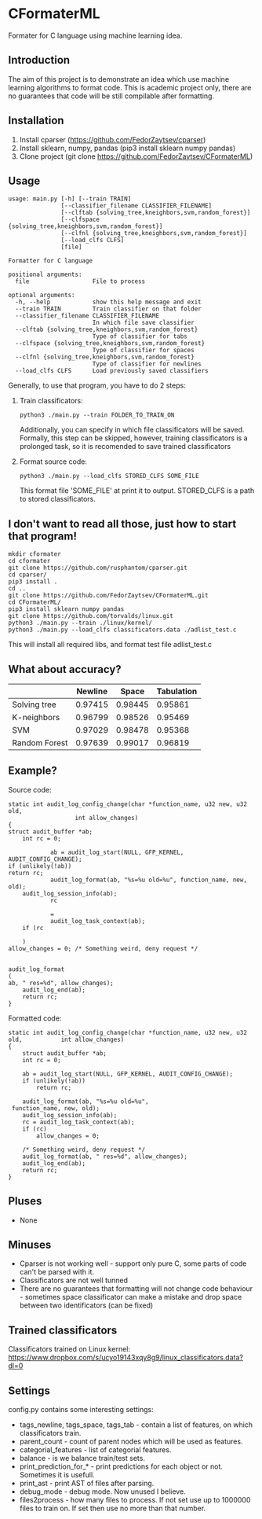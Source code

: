# CFormaterML

Formater for C language using machine learning idea.

## Introduction
The aim of this project is to demonstrate an idea which use machine
learning algorithms to format code. This is academic project only,
there are no guarantees that code will be still compilable after
formatting.

## Installation
1. Install cparser (https://github.com/FedorZaytsev/cparser)
2. Install sklearn, numpy, pandas (pip3 install sklearn numpy pandas)
3. Clone project (git clone https://github.com/FedorZaytsev/CFormaterML)

## Usage
```buildoutcfg
usage: main.py [-h] [--train TRAIN]
               [--classifier_filename CLASSIFIER_FILENAME]
               [--clftab {solving_tree,kneighbors,svm,random_forest}]
               [--clfspace {solving_tree,kneighbors,svm,random_forest}]
               [--clfnl {solving_tree,kneighbors,svm,random_forest}]
               [--load_clfs CLFS]
               [file]
               
Formatter for C language

positional arguments:
  file                  File to process

optional arguments:
  -h, --help            show this help message and exit
  --train TRAIN         Train classifier on that folder
  --classifier_filename CLASSIFIER_FILENAME
                        In which file save classifier
  --clftab {solving_tree,kneighbors,svm,random_forest}
                        Type of classifier for tabs
  --clfspace {solving_tree,kneighbors,svm,random_forest}
                        Type of classifier for spaces
  --clfnl {solving_tree,kneighbors,svm,random_forest}
                        Type of classifier for newlines
  --load_clfs CLFS      Load previously saved classifiers
```

Generally, to use that program, you have to do 2 steps:
1. Train classificators:

    ```python3 ./main.py --train FOLDER_TO_TRAIN_ON```
    
    Additionally, you can specify in which file classificators
    will be saved. Formally, this step can be skipped, however,
    training classificators is a prolonged task, so it is recomended
    to save trained classificators
    
2. Format source code:
    
    ```python3 ./main.py --load_clfs STORED_CLFS SOME_FILE```
    
    This format file 'SOME_FILE' at print it to output. STORED_CLFS
    is a path to stored classificators.
    
    
## I don't want to read all those, just how to start that program!

```buildoutcfg
mkdir cformater
cd cformater
git clone https://github.com/rusphantom/cparser.git
cd cparser/
pip3 install .
cd ..
git clone https://github.com/FedorZaytsev/CFormaterML.git
cd CFormaterML/
pip3 install sklearn numpy pandas
git clone https://github.com/torvalds/linux.git
python3 ./main.py --train ./linux/kernel/
python3 ./main.py --load_clfs classificators.data ./adlist_test.c
```

This will install all required libs, and format test file adlist_test.c


## What about accuracy?
|               | Newline | Space   | Tabulation |
| ------------- | ------- | ------- | ---------- |
| Solving tree  | 0.97415 | 0.98445 | 0.95861    |
| K-neighbors   | 0.96799 | 0.98526 | 0.95469    |
| SVM           | 0.97029 | 0.98478 | 0.95368    |
| Random Forest | 0.97639 | 0.99017 | 0.96819    |

## Example?

Source code:
```buildoutcfg
static int audit_log_config_change(char *function_name, u32 new, u32 old,
				   int allow_changes)
{
struct audit_buffer *ab;
	int rc = 0;

	        ab = audit_log_start(NULL, GFP_KERNEL, AUDIT_CONFIG_CHANGE);
if (unlikely(!ab))
return rc;
	        audit_log_format(ab, "%s=%u old=%u", function_name, new, old);
	audit_log_session_info(ab);
	        rc

	        =
	        audit_log_task_context(ab);
	if (rc

	)
allow_changes = 0; /* Something weird, deny request */


audit_log_format
(
ab, " res=%d", allow_changes);
	audit_log_end(ab);
	return rc;
}

```

Formatted code:
```buildoutcfg
static int audit_log_config_change(char *function_name, u32 new, u32 old, 			int allow_changes)
{
	struct audit_buffer *ab;
	int rc = 0;

	ab = audit_log_start(NULL, GFP_KERNEL, AUDIT_CONFIG_CHANGE);
	if (unlikely(!ab))
		return rc;

	audit_log_format(ab, "%s=%u old=%u",
 function_name, new, old);
	audit_log_session_info(ab);
	rc = audit_log_task_context(ab);
	if (rc)
		allow_changes = 0;

 	/* Something weird, deny request */
	audit_log_format(ab, " res=%d", allow_changes);
	audit_log_end(ab);
	return rc;
}
```

## Pluses
* None

## Minuses
* Cparser is not working well - support only pure C,
some parts of code can't be parsed with it.
* Classificators are not well tunned
* There are no guarantees that formatting will not change
code behaviour - sometimes space classificator can make a mistake
and drop space between two identificators (can be fixed)

## Trained classificators
Classificators trained on Linux kernel: https://www.dropbox.com/s/ucyo19143xqy8g9/linux_classificators.data?dl=0

## Settings
config.py contains some interesting settings:
* tags_newline, tags_space, tags_tab - contain a list of features,
on which classificators train.
* parent_count - count of parent nodes which will be used as features.
* categorial_features - list of categorial features.
* balance - is we balance train/test sets.
* print_prediction_for_* - print predictions for each object or not. Sometimes it is usefull.
* print_ast - print AST of files after parsing.
* debug_mode - debug mode. Now unused I believe.
* files2process - how many files to process. If not set use
up to 1000000 files to train on. If set then use no more than that number.


